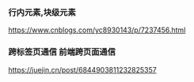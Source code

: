 
### 行内元素,块级元素
https://www.cnblogs.com/yc8930143/p/7237456.html

### 跨标签页通信 前端跨页面通信
https://juejin.cn/post/6844903811232825357
